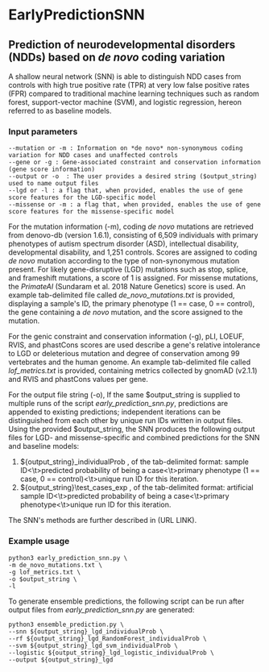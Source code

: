 # EarlyPredictionSNN
## Prediction of neurodevelopmental disorders (NDDs) based on *de novo* coding variation
A shallow neural network (SNN) is able to distinguish NDD cases from controls with high true positive rate (TPR) at very low false positive rates (FPR) compared to traditional machine learning techniques such as random forest, support-vector machine (SVM), and logistic regression, hereon referred to as baseline models.  <br />

### Input parameters <br />

```
--mutation or -m : Information on *de novo* non-synonymous coding variation for NDD cases and unaffected controls
--gene or -g : Gene-associated constraint and conservation information (gene score information)
--output or -o  : The user provides a desired string ($output_string) used to name output files
--lgd or -l : a flag that, when provided, enables the use of gene score features for the LGD-specific model
--missense or -m : a flag that, when provided, enables the use of gene score features for the missense-specific model
```

For the mutation information (-m), coding *de novo* mutations are retrieved from denovo-db (version 1.6.1), consisting of 6,509 individuals with primary phenotypes of autism spectrum disorder (ASD), intellectual disability, developmental disability, and 1,251 controls. Scores are assigned to coding *de novo* mutation according to the type of non-synonymous mutation present. For likely gene-disruptive (LGD) mutations such as stop, splice, and frameshift mutations, a score of 1 is assigned. For missense mutations, the *PrimateAI* (Sundaram et al. 2018 Nature Genetics) score is used. An example tab-delimited file called *de_novo_mutations.txt* is provided, displaying a sample's ID, the primary phenotype (1 == case, 0 == control), the gene containing a *de novo* mutation, and the score assigned to the mutation. <br />

For the genic constraint and conservation information (-g), pLI, LOEUF, RVIS, and phastCons scores are used describe a gene's relative intolerance to LGD or deleterious mutation and degree of conservation among 99 vertebrates and the human genome. An example tab-delimited file called *lof_metrics.txt* is provided, containing metrics collected by gnomAD (v2.1.1) and RVIS and phastCons values per gene. <br />

For the output file string (-o), If the same $output_string is supplied to multiple runs of the script *early_prediction_snn.py*, predictions are appended to existing predictions; independent iterations can be distinguished from each other by unique run IDs written in output files. Using the provided $output_string, the SNN produces the following output files for LGD- and missense-specific and combined predictions for the SNN and baseline models: <br />
1. ${output_string}\_individualProb , of the tab-delimited format: sample ID<\t>predicted probability of being a case<\t>primary phenotype (1 == case, 0 == control)<\t>unique run ID for this iteration. <br />
2. ${output_string}\test_cases_exp , of the tab-delimited format:  artificial sample ID<\t>predicted probability of being a case<\t>primary phenotype<\t>unique run ID for this iteration. 

The SNN's methods are further described in (URL LINK).

### Example usage

```
python3 early_prediction_snn.py \
-m de_novo_mutations.txt \
-g lof_metrics.txt \
-o $output_string \
-l
```

To generate ensemble predictions, the following script can be run after output files from *early_prediction_snn.py* are generated: 

```
python3 ensemble_prediction.py \
--snn ${output_string}_lgd_individualProb \
--rf ${output_string}_lgd_RandomForest_individualProb \
--svm ${output_string}_lgd_svm_individualProb \
--logistic ${output_string}_lgd_logistic_individualProb \
--output ${output_string}_lgd
```


